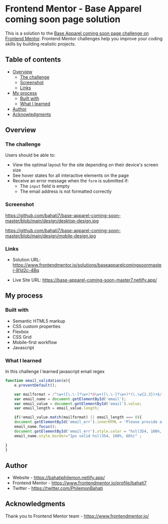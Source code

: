 # Frontend Mentor - Base Apparel coming soon page solution

This is a solution to the [Base Apparel coming soon page challenge on Frontend Mentor](https://www.frontendmentor.io/challenges/base-apparel-coming-soon-page-5d46b47f8db8a7063f9331a0). Frontend Mentor challenges help you improve your coding skills by building realistic projects. 

## Table of contents

- [Overview](#overview)
  - [The challenge](#the-challenge)
  - [Screenshot](#screenshot)
  - [Links](#links)
- [My process](#my-process)
  - [Built with](#built-with)
  - [What I learned](#what-i-learned)
- [Author](#author)
- [Acknowledgments](#acknowledgments)



## Overview

### The challenge

Users should be able to:

- View the optimal layout for the site depending on their device's screen size
- See hover states for all interactive elements on the page
- Receive an error message when the `form` is submitted if:
  - The `input` field is empty
  - The email address is not formatted correctly

### Screenshot

https://github.com/bahati7/base-apparel-coming-soon-master/blob/main/design/desktop-design.jpg

https://github.com/bahati7/base-apparel-coming-soon-master/blob/main/design/mobile-design.jpg

### Links

- Solution URL: https://www.frontendmentor.io/solutions/baseapparelcomingsoonmaster-B1d2c-4Bq

- Live Site URL: https://base-apparel-coming-soon-master7.netlify.app/

## My process

### Built with

- Semantic HTML5 markup
- CSS custom properties
- Flexbox
- CSS Grid
- Mobile-first workflow
- Javascript



### What I learned

In this challenge I learned javascript email regex 

```javascript
function email_validation(e){
    e.preventDefault();

    var mailformat = /^\w+([\.\-]?\w+)*@\w+([\.\-]?\w+)*(\.\w{2,3})+$/;
    var email_name = document.getElementById('email');
    var email_value = document.getElementById('email').value;
    var email_length = email_value.length;

    if(!email_value.match(mailformat) || email_length === 0){
    document.getElementById('email_err').innerHTML = 'Please provide a valid email adress.';
    email_name.focus();
    document.getElementById('email_err').style.color = "hsl(354, 100%, 66%)";
    email_name.style.border="1px solid hsl(354, 100%, 66%)" ;
    
}
}
```





## Author

- Website - https://bahatiphilemon.netlify.app/
- Frontend Mentor - https://www.frontendmentor.io/profile/bahati7
- Twitter - https://twitter.com/PhilemonBahati



## Acknowledgments

Thank you to Frontend Mentor team - https://www.frontendmentor.io/